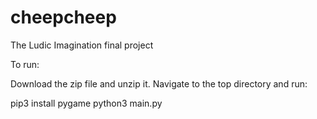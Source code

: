 # cheepcheep
The Ludic Imagination final project

To run:

Download the zip file and unzip it.
Navigate to the top directory and run:

pip3 install pygame
python3 main.py